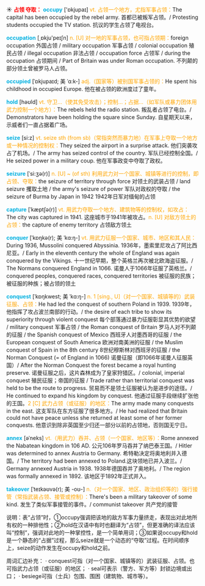 ☀ <font color="red">**占领 夺取：**</font>
<font color="sky blue">**occupy**</font> ['ɒkjupaɪ] 
<font color="orange">vt. 占领一个地方，尤指军事占领：</font>The capital has been occupied by the rebel army. 首都已被叛军占领。/ Protesting students occupied the TV station. 抗议的学生占领了电视台。

<font color="sky blue">**occupation**</font> [͵ɒkju'peɪʃn] 
<font color="orange">n. [U] 对一地的军事占领，也可指占领期：</font>foreign occupation 外国占领 / military occupation 军事占领 / colonial occupation 殖民占领 / illegal occupation 非法占领 / occupation force 占领军 / during the occupation 占领期间 / Part of Britain was under Roman occupation. 不列颠的部分领土曾被罗马人占领。
           
<font color="sky blue">**occupied**</font> [ˈɒkjupaɪd; 美 ˈɑ:k-]
<font color="orange">adj.（国家等）被别国军事占领的：</font>He spent his childhood in occupied Europe. 他在被占领的欧洲度过了童年。

<font color="sky blue">**hold**</font> [həʊld] 
<font color="orange">vt. 守卫…（使其免受攻击）；控制…；占据…（如军队或暴力团体用武力控制一个地方）：</font>The rebels held the radio station. 叛乱者占领了电台。/ Demonstrators have been holding the square since Sunday. 自星期天以来，示威者们一直占据着广场。

<font color="sky blue">**seize**</font> [si:z] 
<font color="orange">vt. seize sth (from sb)（常指突然而暴力地）在军事上夺取一个地方或一种情况的控制权：</font>They seized the airport in a surprise attack. 他们突袭攻占了机场。/ The army has seized control of the country. 军队已经控制全国。/ He seized power in a military coup. 他在军事政变中夺取了政权。
           
<font color="sky blue">**seizure**</font> [ˈsi:ʒə(r)]
<font color="orange">n. [U] ~ (of sth) 利用武力对一个国家、城镇等进行的控制，即占领、夺取：</font>the seizure of territory through force 对领土的武装占领 / land seizure 攫取土地 / the army's seizure of power 军队对政权的夺取 / the seizure of Burma by Japan in 1942 1942年日军对缅甸的占领           

<font color="sky blue">**capture**</font> [ˈkæptʃə(r)]
<font color="orange">vt. 用武力夺取一个地方、建筑物等的控制权，如攻占：</font>The city was captured in 1941. 这座城市于1941年被攻占。<font color="orange">n. [U] 对敌方领土的占领：</font>the capture of enemy territory 占领敌方领土
           
<font color="sky blue">**conquer**</font> [ˈkɒŋkə(r); 美 ˈkɑ:ŋ-] 
<font color="orange">vt. 用武力征服一个国家、城市、地区和其人民：</font>During 1936, Mussolini conquered Abyssinia. 1936年，墨索里尼攻占了阿比西尼亚。/ Early in the eleventh century the whole of England was again conquered by the Vikings. 十一世纪早期，整个英格兰再次被北欧海盗征服。/ The Normans conquered England in 1066. 诺曼人于1066年征服了英格兰。/ conquered peoples, conquered races, conquered territories 被征服的民族；被征服的种族；被占领的领土

<font color="sky blue">**conquest**</font> [ˈkɒŋkwest; 美 ˈkɑ:ŋ-]
<font color="orange">n. 1 [sing., U]（对一个国家、城镇等的）武装征服、占领：</font>He had led the conquest of southern Poland in 1939. 1939年，他指挥了攻占波兰南部的行动。/ the desire of each tribe to show its superiority through violent conquest 每个部落通过暴力征服彰显其优势的欲望 / military conquest 军事占领 / the Roman conquest of Britain 罗马人对不列颠的征服 / the Spanish conquest of Mexico 西班牙人对墨西哥的征服 / the European conquest of South America 欧洲对南美洲的征服 / the Muslim conquest of Spain in the 8th century 8世纪穆斯林对西班牙的征服 / the Norman Conquest (= of England in 1066) 诺曼征服（即1066年诺曼人征服英国）/ After the Norman Conquest the forest became a royal hunting preserve. 诺曼征服之后，这片森林成为了皇家狩猎区。/ colonial, imperial conquest 殖民征服；帝国的征服 / Trade rather than territorial conquest was held to be the route to progress. 贸易而不是领土征服被认为是进步的途径。/ He continued to expand his kingdom by conquest. 他通过征服手段继续扩张他的王国。<font color="orange">2 [C] 武力占领（或征服）的地区：</font>The army made many conquests in the east. 这支军队在东方征服了很多地方。/ He had realized that Britain could not have peace unless she returned at least some of her former conquests. 他意识到除非英国至少归还一部分以前的占领地，否则国无宁日。           

<font color="sky blue">**annex**</font> [əˈneks]
<font color="orange">vt.（用武力）吞并、占领（一个国家、地区等）：</font>Rome annexed the Nabatean kingdom in 106 AD. 公元106年罗马吞并了纳巴泰王国。/ Hitler was determined to annex Austria to Germany. 希特勒决定将奥地利并入德国。/ The territory had been annexed to Poland.这块领地已并入波兰。/ Germany annexed Austria in 1938. 1938年德国吞并了奥地利。/ The region was formally annexed in 1892. 该地区于1892年正式并入。
           
<font color="sky blue">**takeover**</font> [ˈteɪkəʊvə(r); 美 -oʊ-]
<font color="orange">n.（对一个国家、地区、政治组织等的）强行接管（常指武装占领、接管或控制）：</font>There's been a military takeover of some kind. 发生了类似军事接管的事件。/ communist takeover 共产党的接管

说明：表“占领”时，①occupy强调把该地的敌方军事力量挤走，表现出对此地所有权的一种排他性；②hold在汉语中有时也翻译为“占领”，但更准确的译法应该叫“控制”，强调对此地的一种掌控性，是一个简单用词；③如果说occupy和hold是一个静态的“占据”过程，那么seize就是一个动态的“夺取”过程。在时间顺序上，seize的动作发生在occupy和hold之前。

周词汇边补充：
· conquest可指（对一个国家、城镇等的）武装征服、占领。也可指武力占领（或征服）的地区；
· seal可表示（警方、军方等）封锁边境或出口；
· besiege可指（士兵）包围、围困（建筑物、城市等）。

